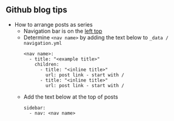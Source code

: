 ## Github blog tips

- How to arrange posts as series
  - Navigation bar is on the [left top](https://stackoverflow.com/questions/12102069/whats-the-difference-between-left-top-and-top-left-in-jquery-ui-position)
  - Determine `<nav name>` by adding the text below to `_data / navigation.yml`
    ```
    <nav name>:
      - title: "<example title>"
        children:
          - title: "<inline title>"
            url: post link - start with /
          - title: "<inline title>"
            url: post link - start with /
    ```
  - Add the text below at the top of posts
    ```
    sidebar:
      - nav: <nav name>
    ```
